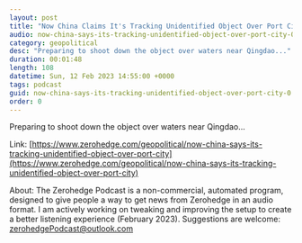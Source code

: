 ```yaml
---
layout: post
title: "Now China Claims It's Tracking Unidentified Object Over Port City"
audio: now-china-says-its-tracking-unidentified-object-over-port-city-0
category: geopolitical
desc: "Preparing to shoot down the object over waters near Qingdao..."
duration: 00:01:48
length: 108
datetime: Sun, 12 Feb 2023 14:55:00 +0000
tags: podcast
guid: now-china-says-its-tracking-unidentified-object-over-port-city-0
order: 0
---
```

Preparing to shoot down the object over waters near Qingdao...

Link: [https://www.zerohedge.com/geopolitical/now-china-says-its-tracking-unidentified-object-over-port-city](https://www.zerohedge.com/geopolitical/now-china-says-its-tracking-unidentified-object-over-port-city)

About: The Zerohedge Podcast is a non-commercial, automated program, designed to give people a way to get news from Zerohedge in an audio format.  I am actively working on tweaking and improving the setup to create a better listening experience (February 2023).  Suggestions are welcome: [zerohedgePodcast@outlook.com](mailto:zerohedgePodcast@outlook.com)